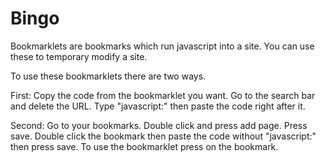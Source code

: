# Bingo

Bookmarklets are bookmarks which run javascript into a site. You can use these to temporary modify a site. 


To use these bookmarklets there are two ways. 

First: Copy the code from the bookmarklet you want. Go to the search bar and delete the URL. Type "javascript:" then paste the code right after it. 

Second: Go to your bookmarks. Double click and press add page. Press save. Double click the bookmark then paste the code without "javascript:" then press save. To use the bookmarklet press on the bookmark. 
